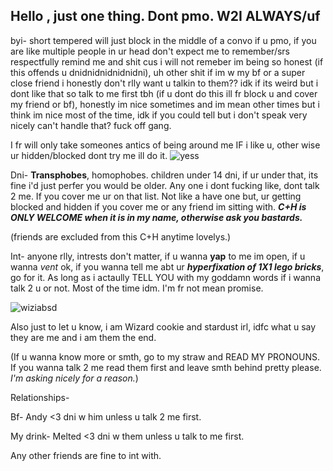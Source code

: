 ## Hello , just one thing. Dont pmo. W2I ALWAYS/uf
byi- short tempered will just block in the middle of a convo if u pmo, if you are like multiple people in ur head don't expect me to remember/srs respectfully remind me and shit cus i will not remeber im being so honest (if this offends u dnidnidnidnidnidni), uh other shit if im w my bf or a super close friend i honestly don't rlly want u talkin to them?? idk if its weird but i dont like that so talk to me first tbh (if u dont do this ill fr block u and cover my friend or bf), honestly im nice sometimes and im mean other times but i think im nice most of the time, idk if you could tell but i don't speak very nicely can't handle that? fuck off gang.

I fr will only take someones antics of being around me IF i like u, other wise ur hidden/blocked dont try me ill do it.
![yess](https://github.com/user-attachments/assets/37a49451-e4f6-4bee-89bc-6fb957c9842b)

Dni- **Transphobes**, homophobes. children under 14 dni, if ur under that, its fine i'd just perfer you would be older. Any one i dont fucking like, dont talk 2 me. If you cover me ur on that list. Not like a have one but, ur getting blocked and hidden if you cover me or any friend im sitting with. 
***C+H is ONLY WELCOME when it is in my name, otherwise ask you bastards.***

(friends are excluded from this C+H anytime lovelys.)

Int- anyone rlly, intrests don't matter, if u wanna **yap** to me im open, if u wanna *vent* ok, if you wanna tell me abt ur ***hyperfixation of 1X1 lego bricks***, go for it. As long as i actaully TELL YOU with my goddamn words if i wanna talk 2 u or not. Most of the time idm. I'm fr not mean promise.

![wiziabsd](https://github.com/user-attachments/assets/8d9f6839-7cc6-4e84-99a4-01b46ed65802)

Also just to let u know, i am Wizard cookie and stardust irl, idfc what u say they are me and i am them the end. 

(If u wanna know more or smth, go to my straw and READ MY PRONOUNS. If you wanna talk 2 me read them first and leave smth behind pretty please. *I'm asking nicely for a reason.*)

Relationships-

Bf- Andy <3 dni w him unless u talk 2 me first.

My drink- Melted <3  dni w them unless u talk to me first.

Any other friends are fine to int with.



